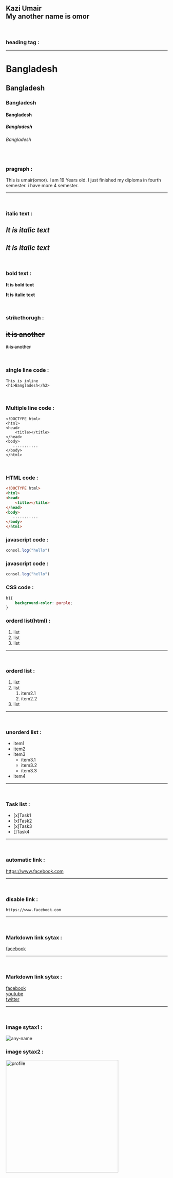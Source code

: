 <!--markdown tutorial-->
Kazi Umair <br/>
My another name is omor
---
<!---->
<br/>

<!--heading(h1,h2,h3...)-->

### heading tag :
<hr>

# Bangladesh
## Bangladesh
### Bangladesh
#### Bangladesh
##### Bangladesh
###### Bangladesh

<br/>

### pragraph :
<p>This is umair(omor). I am 19 Years old. I just finished my diploma in fourth semester. i have more 4 semester.</p>


---
<br/> 

### italic text :
<i>It is italic text</i>
---
_It is italic text_
---

<br/> 

### bold text :
__It is bold text__

<b>It is italic text</b>

<br/>  

### strikethorugh :
<del> it is another</del>
---
~~it is another~~

<br/>

### single line code :
``This is inline``   
`<h1>Bangladesh</h2>`

<br/>

### Multiple line code : 
```
<!DOCTYPE html>
<html>
<head>
    <title></title>
</head>
<body>
   ...........
</body>
</html>
```

<br/>

### HTML code : 
```html
<!DOCTYPE html>
<html>
<head>
    <title></title>
</head>
<body>
   ...........
</body>
</html>
```
### javascript code : 

```javascript
consol.log("hello")
```

### javascript code :
```js
consol.log("hello")
```

### CSS code :
```css
h1{
    background-color: purple;
}
```

### orderd list(html) :
<ol>
    <li>list</li>
    <li>list</li>
    <li>list</li>
</ol>

<hr>
</br>

### orderd list :
1. list  
2. list
    1. item2.1  
    2. item2.2  
3. list  
<hr>
</br>

### unorderd list :

- item1
- item2
- item3
    - item3.1
    - item3.2
    - item3.3
- item4


<hr>
</br>

### Task list :

- [x]Task1
- [x]Task2
- [x]Task3
- []Task4

<hr>
</br>

### automatic link :
https://www.facebook.com

<hr>
</br>

### disable link :
`https://www.facebook.com`

<hr>
</br>

### Markdown link sytax :
[facebook](https://www.facebook.com)

<hr>
</br>

### Markdown link sytax :
[facebook][facebook]  
[youtube][youtube]  
[twitter][twitter]



<!--all link is here-->
[facebook]:https://www.facebook.com


[youtube]:https://www.youtube.com/


[twitter]:https://twitter.com


<hr>
</br>

### image sytax1 :
![any-name](./women.jpg)
</br>

### image sytax2 :
<img src="./women.jpg" width="350px" title="profile">






























